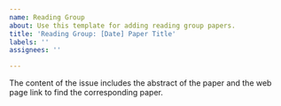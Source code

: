 ```yaml
---
name: Reading Group
about: Use this template for adding reading group papers.
title: 'Reading Group: [Date] Paper Title'
labels: ''
assignees: ''

---
```


The content of the issue includes the abstract of the paper and the web page link to find the corresponding paper.
